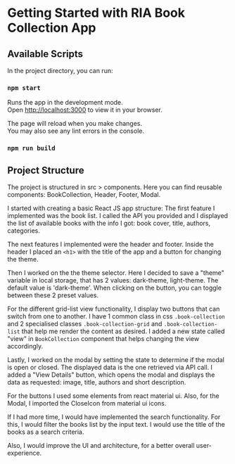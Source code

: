 # Getting Started with RIA Book Collection App

## Available Scripts

In the project directory, you can run:

### `npm start`

Runs the app in the development mode.\
Open [http://localhost:3000](http://localhost:3000) to view it in your browser.

The page will reload when you make changes.\
You may also see any lint errors in the console.

### `npm run build`

## Project Structure

The project is structured in src > components. Here you can find reusable components: BookCollection, Header, Footer, Modal.

I started with creating a basic React JS app structure: The first feature I implemented was the book list. I called the API you provided and I displayed the list of available books with the info I got: book cover, title, authors, categories.

The next features I implemented were the header and footer. Inside the header I placed an `<h1>` with the title of the app and a button for changing the theme.

Then I worked on the the theme selector. Here I decided to save a "theme" variable in local storage, that has 2 values: dark-theme, light-theme. The default value is 'dark-theme'. When clicking on the button, you can toggle between these 2 preset values.

For the different grid-list view functionality, I display two buttons that can switch from one to another. I have 1 common class in css `.book-collection` and 2 specialised classes `.book-collection-grid` and `.book-collection-list` that help me render the content as desired. I added a new state called "view" in `BookCollection` component that helps changing the view accordingly.

Lastly, I worked on the modal by setting the state to determine if the modal is open or closed. The displayed data is the one retrieved via API call. I added a "View Details" button, which opens the modal and displays the data as requested: image, title, authors and short description.

For the buttons I used some elements from react material ui.
Also, for the Modal, I imported the CloseIcon from material ui icons.

If I had more time, I would have implemented the search functionality. For this, I would filter the books list by the input text. I would use the title of the books as a search criteria.

Also, I would improve the UI and architecture, for a better overall user-experience.
